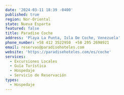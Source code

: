 ```yaml
---
date: '2024-03-11 18:39 -0400'
published: true
region: Nor-Oriental
state: Nueva Esparta
featured: false
title: Paradise Coche
address: 'Playa La Punta, Isla De Coche, Venezuela'
phone_number: +58 412 3522950  +58 295 2698921
email: reservas@paradisehoteles.com
website: 'https://paradisehoteles.com/es/coche'
services:
  - Excursiones Locales
  - Guía Turística
  - Hospedaje
  - Servicio de Reservación
types:
  - Hospedaje
---
```


